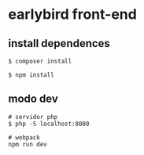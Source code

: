 # earlybird front-end

## install dependences
```
$ composer install

$ npm install
```

## modo dev

```
# servidor php
$ php -S localhost:8080

# webpack
npm run dev